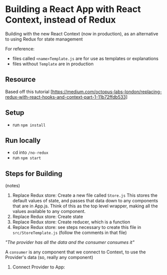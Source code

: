 # Building a React App with React Context, instead of Redux
Building with the new React Context (now in production), as an alternative to using Redux for state management

For reference: 
- files called `<name>Template.js` are for use as templates or explanations
- files without `Template` are in production

## Resource
Based off this tutorial
[https://medium.com/octopus-labs-london/replacing-redux-with-react-hooks-and-context-part-1-11b72ffdb533]

## Setup

- run `npm install`

## Run locally

- cd into `/no-redux`
- run `npm start`

## Steps for Building 
(notes)

1. Replace Redux store: Create a new file called `Store.js`
This stores the default values of state, and passes that data down to any components that are in App.js. Think of this as the top level wrapper, making all the values available to any component.
1. Replace Redux store: Create state
1. Replace Redux store: Create reducer, which is a function
1. Replace Redux store: see steps necessary to create this file in `src/StoreTemplate.js` (follow the comments in that file)


*"The provider has all the data and the consumer consumes it"*

A `consumer` is any component that we connect to Context, to use the Provider's data (so, really any component)

1. Connect Provider to App:


